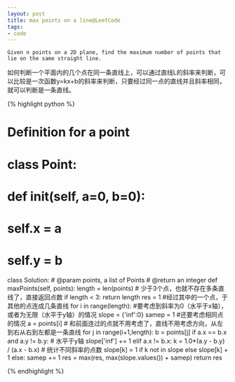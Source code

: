 ```yaml
---
layout: post
title: max points on a line@LeetCode
tags: 
- code
---
```


`Given n points on a 2D plane, find the maximum number of points that lie on the same straight line.`

如何判断一个平面内的几个点在同一条直线上，可以通过直线L的斜率来判断，可以比较是一次函数y=kx+b的斜率来判断，只要经过同一点的直线并且斜率相同，就可以判断是一条直线。

{% highlight python %}
# Definition for a point
# class Point:
#     def __init__(self, a=0, b=0):
#         self.x = a
#         self.y = b

class Solution:
    # @param points, a list of Points
    # @return an integer
    def maxPoints(self, points):
	length = len(points)
	# 少于3个点，也就不存在多条直线了，直接返回点数
        if length < 3: return length
        res = 1
	#经过其中的一个点，于其他的点连成几条直线
        for i in range(length):
            #要考虑到斜率为0（水平于x轴），或者为无限（水平于y轴）的情况
	    slope = {'inf':0}
            samep = 1 #还要考虑相同点的情况
            a = points[i]
	    # 和前面连过的点就不用考虑了，直线不用考虑方向，从左到右从右到左都是一条直线
            for j in range(i+1,length):
                b = points[j]
                if a.x == b.x and a.y != b.y:
		    # 水平于y轴
		    slope['inf'] += 1
                elif a.x != b.x:
                    k = 1.0*(a.y - b.y) / (a.x - b.x)
                    # 统计不同斜率的点数
		    slope[k] = 1 if k not in slope else slope[k] + 1
                else:
                    samep += 1
            res = max(res, max(slope.values()) + samep)
        return res

{% endhighlight %}
